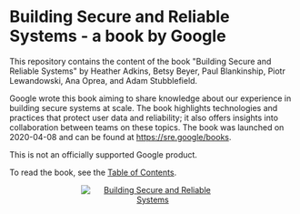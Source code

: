 # Building Secure and Reliable Systems - a book by Google

This repository contains the content of the book "Building Secure and Reliable
Systems" by Heather Adkins, Betsy Beyer, Paul Blankinship, Piotr Lewandowski,
Ana Oprea, and Adam Stubblefield.

Google wrote this book aiming to share knowledge about our experience in building
secure systems at scale. The book highlights technologies and practices that protect
user data and reliability; it also offers insights into collaboration between
teams on these topics. The book was launched on 2020-04-08 and can be found at
https://sre.google/books.

This is not an officially supported Google product.

To read the book, see the [Table of Contents](https://google.github.io/building-secure-and-reliable-systems/raw/toc.html).

<center>
<div style="width:50%">
<a href="https://google.github.io/building-secure-and-reliable-systems/raw/toc.html" target="_blank">
<img src="https://google.github.io/building-secure-and-reliable-systems/raw/images/cover.png"
     alt="Building Secure and Reliable Systems" />
</a>
</div>
</center>

